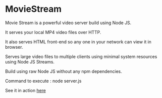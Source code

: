 # MovieStream

Movie Stream is a powerful video server build using Node JS.

It serves your local MP4 video files over HTTP.

It also serves HTML front-end so any one in your network can view it in browser.
      
Serves large video files to multiple clients using minimal system resources using Node JS Streams.

Build using raw Node JS without any npm dependencies.


Command to execute : node server.js

See it in action [here](https://www.loom.com/share/5e32247d946b42ad813eab1a834c3259)

